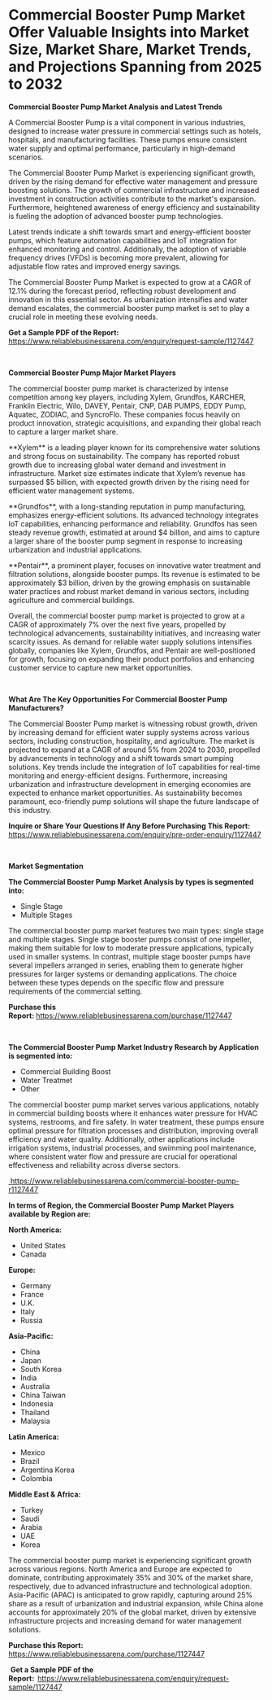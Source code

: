 <p><h1>Commercial Booster Pump Market Offer Valuable Insights into Market Size, Market Share, Market Trends, and Projections Spanning from 2025 to 2032</h1></p><p><strong>Commercial Booster Pump Market Analysis and Latest Trends</strong></p>
<p><p>A Commercial Booster Pump is a vital component in various industries, designed to increase water pressure in commercial settings such as hotels, hospitals, and manufacturing facilities. These pumps ensure consistent water supply and optimal performance, particularly in high-demand scenarios.</p><p>The Commercial Booster Pump Market is experiencing significant growth, driven by the rising demand for effective water management and pressure boosting solutions. The growth of commercial infrastructure and increased investment in construction activities contribute to the market's expansion. Furthermore, heightened awareness of energy efficiency and sustainability is fueling the adoption of advanced booster pump technologies.</p><p>Latest trends indicate a shift towards smart and energy-efficient booster pumps, which feature automation capabilities and IoT integration for enhanced monitoring and control. Additionally, the adoption of variable frequency drives (VFDs) is becoming more prevalent, allowing for adjustable flow rates and improved energy savings.</p><p>The Commercial Booster Pump Market is expected to grow at a CAGR of 12.1% during the forecast period, reflecting robust development and innovation in this essential sector. As urbanization intensifies and water demand escalates, the commercial booster pump market is set to play a crucial role in meeting these evolving needs.</p></p>
<p><strong>Get a Sample PDF of the Report:&nbsp;</strong> <a href="https://www.reliablebusinessarena.com/enquiry/request-sample/1127447?utm_campaign=3297&utm_medium=2&utm_source=Github&utm_content=ia&utm_term=17042025&utm_id=commercial-booster-pump">https://www.reliablebusinessarena.com/enquiry/request-sample/1127447</a></p>
<p>&nbsp;</p>
<p><strong>Commercial Booster Pump Major Market Players</strong></p>
<p><p>The commercial booster pump market is characterized by intense competition among key players, including Xylem, Grundfos, KARCHER, Franklin Electric, Wilo, DAVEY, Pentair, CNP, DAB PUMPS, EDDY Pump, Aquatec, ZODIAC, and SyncroFlo. These companies focus heavily on product innovation, strategic acquisitions, and expanding their global reach to capture a larger market share.</p><p>**Xylem** is a leading player known for its comprehensive water solutions and strong focus on sustainability. The company has reported robust growth due to increasing global water demand and investment in infrastructure. Market size estimates indicate that Xylem’s revenue has surpassed $5 billion, with expected growth driven by the rising need for efficient water management systems.</p><p>**Grundfos**, with a long-standing reputation in pump manufacturing, emphasizes energy-efficient solutions. Its advanced technology integrates IoT capabilities, enhancing performance and reliability. Grundfos has seen steady revenue growth, estimated at around $4 billion, and aims to capture a larger share of the booster pump segment in response to increasing urbanization and industrial applications.</p><p>**Pentair**, a prominent player, focuses on innovative water treatment and filtration solutions, alongside booster pumps. Its revenue is estimated to be approximately $3 billion, driven by the growing emphasis on sustainable water practices and robust market demand in various sectors, including agriculture and commercial buildings.</p><p>Overall, the commercial booster pump market is projected to grow at a CAGR of approximately 7% over the next five years, propelled by technological advancements, sustainability initiatives, and increasing water scarcity issues. As demand for reliable water supply solutions intensifies globally, companies like Xylem, Grundfos, and Pentair are well-positioned for growth, focusing on expanding their product portfolios and enhancing customer service to capture new market opportunities.</p></p>
<p>&nbsp;</p>
<p><strong>What Are The Key Opportunities For Commercial Booster Pump Manufacturers?</strong></p>
<p><p>The Commercial Booster Pump market is witnessing robust growth, driven by increasing demand for efficient water supply systems across various sectors, including construction, hospitality, and agriculture. The market is projected to expand at a CAGR of around 5% from 2024 to 2030, propelled by advancements in technology and a shift towards smart pumping solutions. Key trends include the integration of IoT capabilities for real-time monitoring and energy-efficient designs. Furthermore, increasing urbanization and infrastructure development in emerging economies are expected to enhance market opportunities. As sustainability becomes paramount, eco-friendly pump solutions will shape the future landscape of this industry.</p></p>
<p><strong>Inquire or Share Your Questions If Any Before Purchasing This Report:</strong> <a href="https://www.reliablebusinessarena.com/enquiry/pre-order-enquiry/1127447?utm_campaign=3297&utm_medium=2&utm_source=Github&utm_content=ia&utm_term=17042025&utm_id=commercial-booster-pump">https://www.reliablebusinessarena.com/enquiry/pre-order-enquiry/1127447</a></p>
<p>&nbsp;</p>
<p><strong>Market Segmentation</strong></p>
<p><strong>The Commercial Booster Pump Market Analysis by types is segmented into:</strong></p>
<p><ul><li>Single Stage</li><li>Multiple Stages</li></ul></p>
<p><p>The commercial booster pump market features two main types: single stage and multiple stages. Single stage booster pumps consist of one impeller, making them suitable for low to moderate pressure applications, typically used in smaller systems. In contrast, multiple stage booster pumps have several impellers arranged in series, enabling them to generate higher pressures for larger systems or demanding applications. The choice between these types depends on the specific flow and pressure requirements of the commercial setting.</p></p>
<p><strong>Purchase this Report:&nbsp;</strong><a href="https://www.reliablebusinessarena.com/purchase/1127447?utm_campaign=3297&utm_medium=2&utm_source=Github&utm_content=ia&utm_term=17042025&utm_id=commercial-booster-pump">https://www.reliablebusinessarena.com/purchase/1127447</a></p>
<p>&nbsp;</p>
<p><strong>The Commercial Booster Pump Market Industry Research by Application is segmented into:</strong></p>
<p><ul><li>Commercial Building Boost</li><li>Water Treatmet</li><li>Other</li></ul></p>
<p><p>The commercial booster pump market serves various applications, notably in commercial building boosts where it enhances water pressure for HVAC systems, restrooms, and fire safety. In water treatment, these pumps ensure optimal pressure for filtration processes and distribution, improving overall efficiency and water quality. Additionally, other applications include irrigation systems, industrial processes, and swimming pool maintenance, where consistent water flow and pressure are crucial for operational effectiveness and reliability across diverse sectors.</p></p>
<p><a href="https://www.reliablebusinessarena.com/commercial-booster-pump-r1127447?utm_campaign=3297&utm_medium=2&utm_source=Github&utm_content=ia&utm_term=17042025&utm_id=commercial-booster-pump">&nbsp;https://www.reliablebusinessarena.com/commercial-booster-pump-r1127447</a></p>
<p><strong>In terms of Region, the Commercial Booster Pump Market Players available by Region are:</strong></p>
<p>
    <p> <strong> North America: </strong>
        <ul>
            <li>United States</li>
            <li>Canada</li>
        </ul>
        </p> 
    <p> <strong> Europe: </strong>
        <ul>
            <li>Germany</li>
            <li>France</li>
            <li>U.K.</li>
            <li>Italy</li>
            <li>Russia</li>
        </ul>
        </p> 
    <p> <strong> Asia-Pacific: </strong>
        <ul>
            <li>China</li>
            <li>Japan</li>
            <li>South Korea</li>
            <li>India</li>
            <li>Australia</li>
            <li>China Taiwan</li>
            <li>Indonesia</li>
            <li>Thailand</li>
            <li>Malaysia</li>
        </ul>
        </p> 
    <p> <strong> Latin America: </strong>
        <ul>
            <li>Mexico</li>
            <li>Brazil</li>
            <li>Argentina Korea</li>
            <li>Colombia</li>
        </ul>
        </p> 
    <p> <strong> Middle East & Africa: </strong>
        <ul>
            <li>Turkey</li>
            <li>Saudi</li>
            <li>Arabia</li>
            <li>UAE</li>
            <li>Korea</li>
        </ul>
    </p>
    </p>
<p><p>The commercial booster pump market is experiencing significant growth across various regions. North America and Europe are expected to dominate, contributing approximately 35% and 30% of the market share, respectively, due to advanced infrastructure and technological adoption. Asia-Pacific (APAC) is anticipated to grow rapidly, capturing around 25% share as a result of urbanization and industrial expansion, while China alone accounts for approximately 20% of the global market, driven by extensive infrastructure projects and increasing demand for water management solutions.</p></p>
<p><strong>Purchase this Report: </strong><a href="https://www.reliablebusinessarena.com/purchase/1127447?utm_campaign=3297&utm_medium=2&utm_source=Github&utm_content=ia&utm_term=17042025&utm_id=commercial-booster-pump">https://www.reliablebusinessarena.com/purchase/1127447</a></p>
<p>&nbsp;<strong>Get a Sample PDF of the Report:&nbsp;&nbsp;</strong><a href="https://www.reliablebusinessarena.com/enquiry/request-sample/1127447?utm_campaign=3297&utm_medium=2&utm_source=Github&utm_content=ia&utm_term=17042025&utm_id=commercial-booster-pump">https://www.reliablebusinessarena.com/enquiry/request-sample/1127447</a></p>
<p><strong></strong></p>
<p><p></p><p></p><p></p></p>